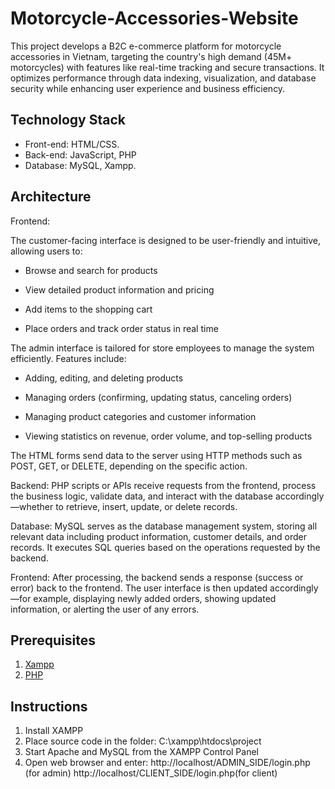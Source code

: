 # Motorcycle-Accessories-Website

This project develops a B2C e-commerce platform for motorcycle accessories in Vietnam,
targeting the country's high demand (45M+ motorcycles) with features like real-time tracking and secure
transactions. It optimizes performance through data indexing, visualization, and database security while
enhancing user experience and business efficiency.

## Technology Stack
- Front-end: HTML/CSS.
- Back-end: JavaScript, PHP
- Database: MySQL, Xampp.

## Architecture
Frontend: 


The customer-facing interface is designed to be user-friendly and intuitive, allowing users to:
+ Browse and search for products

+ View detailed product information and pricing

+ Add items to the shopping cart

+ Place orders and track order status in real time

The admin interface is tailored for store employees to manage the system efficiently. Features include:
+ Adding, editing, and deleting products

+ Managing orders (confirming, updating status, canceling orders)

+ Managing product categories and customer information

+ Viewing statistics on revenue, order volume, and top-selling products

The HTML forms send data to the server using HTTP methods such as POST, GET, or DELETE, depending on the specific action.

Backend: PHP scripts or APIs receive requests from the frontend, process the business logic, validate data, and interact with the database accordingly—whether to retrieve, insert, update, or delete records.

Database: MySQL serves as the database management system, storing all relevant data including product information, customer details, and order records. It executes SQL queries based on the operations requested by the backend.

Frontend: After processing, the backend sends a response (success or error) back to the frontend. The user interface is then updated accordingly—for example, displaying newly added orders, showing updated information, or alerting the user of any errors.

## Prerequisites

  1. [Xampp](https://www.apachefriends.org/download.html)
  2. [PHP](https://www.php.net/downloads.php)


## Instructions
  1. Install XAMPP
  2. Place source code in the folder: C:\xampp\htdocs\project
  3. Start Apache and MySQL from the XAMPP Control Panel
  4. Open web browser and enter: http://localhost/ADMIN_SIDE/login.php (for admin)
                                 http://localhost/CLIENT_SIDE/login.php(for client)
  